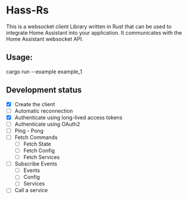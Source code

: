 # Hass-Rs

This is a websocket client Library written in Rust that can be used to integrate Home Assistant into your application. It communicates with the Home Assistant websocket API.


## Usage:

cargo run --example example_1

## Development status

- [x] Create the client
- [ ] Automatic reconnection
- [x] Authenticate using long-lived access tokens
- [ ] Authenticate using OAuth2
- [ ] Ping - Pong
- [ ] Fetch Commands
    - [ ] Fetch State
    - [ ] Fetch Config
    - [ ] Fetch Services
- [ ] Subscribe Events
    - [ ] Events
    - [ ] Config
    - [ ] Services
- [ ] Call a service
